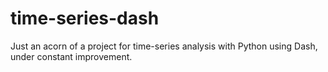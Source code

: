 # time-series-dash
Just an acorn of a project for time-series analysis with Python using Dash, under constant improvement.
